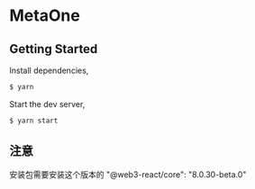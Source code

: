 # MetaOne

## Getting Started

Install dependencies,

```bash
$ yarn
```

Start the dev server,

```bash
$ yarn start
```

## 注意

安装包需要安装这个版本的
"@web3-react/core": "8.0.30-beta.0"
